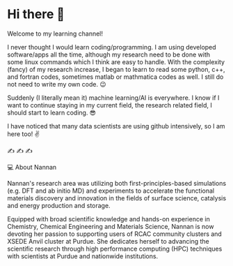 # Hi there 👋

Welcome to my learning channel! 

I never thought I would learn coding/programming. I am using developed software/apps all the time, although my research need to be done with some linux commands which I think are easy to handle. With the complexity (fancy) of my research increase, I began to learn to read some python, c++, and fortran codes, sometimes matlab or mathmatica codes as well. I still do not need to write my own code. :wink:

Suddenly (I literally mean it) machine learning/AI is everywhere. I know if I want to continue staying in my current field, the research related field, I should start to learn coding. :sunglasses: 

I have noticed that many data scientists are using github intensively, so I am here too! :v: 

:writing_hand: :writing_hand: :writing_hand:



:computer: About Nannan

Nannan's research area was utilizing both first-principles-based simulations (e.g. DFT and ab initio MD) and experiments to accelerate the functional materials discovery and innovation in the fields of surface science, catalysis and energy production and storage.

Equipped with broad scientific knowledge and hands-on experience in Chemistry, Chemical Engineering and Materials Science, Nannan is now devoting her passion to supporting users of RCAC community clusters and XSEDE Anvil cluster at Purdue. She dedicates herself to advancing the scientific research through high performance computing (HPC) techniques with scientists at Purdue and nationwide institutions.

